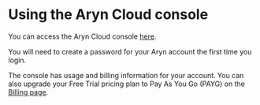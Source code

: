 # Using the Aryn Cloud console

You can access the Aryn Cloud console [here](https://console.aryn.cloud). 

You will need to create a password for your Aryn account the first time you login.

The console has usage and billing information for your account. You can also upgrade your Free Trial pricing plan to Pay As You Go (PAYG) on the [Billing page](https://console.aryn.cloud/billing).
